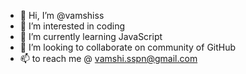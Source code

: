- 👋 Hi, I’m @vamshiss
- 👀 I’m interested in coding
- 🌱 I’m currently learning JavaScript
- 💞️ I’m looking to collaborate on community of GitHub
- 📫  to reach me @ vamshi.sspn@gmail.com

<!---
vamshiss/vamshiss is a ✨ special ✨ repository because its `README.md` (this file) appears on your GitHub profile.
You can click the Preview link to take a look at your changes.
--->
